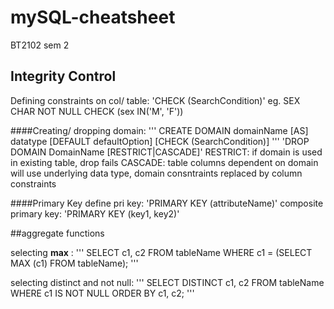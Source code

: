 # mySQL-cheatsheet
BT2102 sem 2

## Integrity Control
Defining constraints on col/ table: 
'CHECK (SearchCondition)' eg. SEX CHAR NOT NULL CHECK (sex IN('M', 'F'))

####Creating/ dropping domain:
'''
CREATE DOMAIN domainName [AS] datatype
 [DEFAULT defaultOption]
  [CHECK (SearchCondition)]
  '''
'DROP DOMAIN DomainName [RESTRICT|CASCADE]'
RESTRICT: if domain is used in existing table, drop fails
CASCADE: table columns dependent on domain will use underlying data type, domain consntraints replaced by column constraints

####Primary Key
define pri key: 'PRIMARY KEY (attributeName)'
composite primary key: 'PRIMARY KEY (key1, key2)'

##aggregate functions

selecting **max** : 
'''
SELECT c1, c2 
  FROM tableName 
    WHERE c1 = (SELECT MAX (c1) 
                  FROM tableName);
                  '''
                  
selecting distinct and not null: 
'''
SELECT DISTINCT c1, c2 
  FROM tableName 
    WHERE c1 IS NOT NULL 
      ORDER BY c1, c2;
      '''

